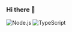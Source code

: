### Hi there 👋

<!--
**brux-defender/brux-defender** is a ✨ _special_ ✨ repository because its `README.md` (this file) appears on your GitHub profile.

Here are some ideas to get you started:

<hr width="69%" height="2px">

![Python](https://img.shields.io/badge/-Python-000?&logo=python)
![PHP](https://img.shields.io/badge/PHP-000?logo=php)
![C](https://img.shields.io/badge/-C-000?&logo=c)
![C#](https://img.shields.io/badge/C%23-000?logo=c-sharp)

### **Frameworks**

<hr width="41%" height="2px">

![Vue](https://img.shields.io/badge/Vue.js-000?logo=vue.js)

### **IDEs**

<hr width="68%" height="2px">

![VisualStudio](https://img.shields.io/badge/VisualStudio-000?logo=visualstudio)
![VSCode](https://img.shields.io/badge/VSCode-000?logo=visualstudiocode)
![PhpStorm](https://img.shields.io/badge/PhpStorm-000?logo=phpstorm)

![AndroidStudio](https://img.shields.io/badge/AndroidStudio-000?logo=androidstudio&logoColor=whitesmoke)

### **Databases**

<hr width="26%" height="2px">

![MySQL](https://img.shields.io/badge/MySQL-000?logo=mysql)

### **Technologies**

<hr width="60%" height="2px">

![Docker](https://img.shields.io/badge/-Docker-000?&logo=Docker)
![HTML5](https://img.shields.io/badge/HTML-000?logo=html5)
![CSS](https://img.shields.io/badge/CSS-000?logo=css3)

<!--![Sass](https://img.shields.io/badge/Sass-000?logo=sass)
![jQuery](https://img.shields.io/badge/jQuery-000?logo=jquery)-->

![Node.js](https://img.shields.io/badge/Node.js-000?logo=node.js)
![TypeScript](https://img.shields.io/badge/TypeScript-000?logo=TypeScript)

